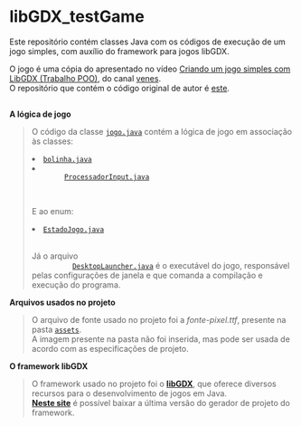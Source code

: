 <h1 align="left">
  libGDX_testGame
</h1>
<p>Este repositório contém classes Java com os códigos de execução de um jogo simples, com auxílio do framework para jogos libGDX.</p>
<p>
  O jogo é uma cópia do apresentado no vídeo 
  <a href="https://www.youtube.com/watch?v=hrWH0v7urb4">Criando um jogo simples com LibGDX (Trabalho POO)</a>, 
  do canal <a href="https://www.youtube.com/user/deadvitor">venes</a>.
  <br/>
  O repositório que contém o código original de autor é <a href="https://github.com/BikutaDesu/Video-Tutorial-LibGDX">este</a>.
</p>

<div align="left">

  <h2></h2>
  <section>
    <p><b>A lógica de jogo</b></p>
    <blockquote>
      <p>
        O código da classe <code><a href="https://github.com/luc-gh/libGDX_firstGame/blob/main/core/src/com/mygdx/jogo/jogo.java">jogo.java</a></code>
        contém a lógica de jogo em associação às classes:
        <li><code><a href="https://github.com/luc-gh/libGDX_firstGame/blob/main/core/src/com/mygdx/jogo/bolinha.java">bolinha.java</a></code></li>
        <li><code>
        <a href="https://github.com/luc-gh/libGDX_firstGame/blob/main/core/src/com/mygdx/jogo/ProcessadorInput.java">ProcessadorInput.java</a>
        </code></li><br/>
        <p>E ao enum:</p>
        <li><code><a href="https://github.com/luc-gh/libGDX_firstGame/blob/main/core/src/com/mygdx/jogo/EstadoJogo.java">EstadoJogo.java</a></code></li>
        <br/>
        <p>
          Já o arquivo 
          <code>
          <a href="https://github.com/luc-gh/libGDX_firstGame/blob/main/desktop/src/com/mygdx/jogo/DesktopLauncher.java">DesktopLauncher.java</a></code> 
          é o executável do jogo, responsável pelas configurações de janela e que comanda a compilação e execução do programa.
        </p>
      </p>
    </blockquote>
  </section>
  <section>
    <p><b>Arquivos usados no projeto</b></p>
    <blockquote>
      <p>
        O arquivo de fonte usado no projeto foi a <i>fonte-pixel.ttf</i>, presente na pasta 
        <code><a href="https://github.com/luc-gh/libGDX_firstGame/tree/main/assets">assets</a></code>.<br/>
        A imagem presente na pasta não foi inserida, mas pode ser usada de acordo com as especificações de projeto.
      </p>
    </blockquote>
  </section>
  <section>
    <p><b>O framework libGDX</b></p>
    <blockquote>
      <p>
        O framework usado no projeto foi o <a href="https://github.com/libgdx/libgdx"><b>libGDX</b></a>, que oferece diversos recursos para
        o desenvolvimento de jogos em Java.<br/>
        <b><a href="https://libgdx.com/wiki/start/project-generation">Neste site</a></b> é possível baixar a última versão
        do gerador de projeto do framework.
      </p>
    </blockquote>
  </section>
</div>
